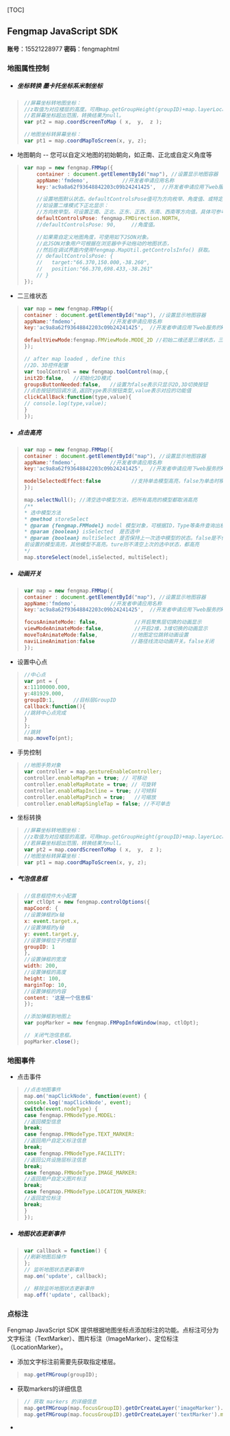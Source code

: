 [TOC]
## Fengmap JavaScript SDK

**账号**：15521228977       **密码**：fengmaphtml



### 地图属性控制

- ##### 坐标转换      **墨卡托坐标系米制坐标**

> ```js
> //屏幕坐标转地图坐标：
> //z取值为对应楼层的高度。可用map.getGroupHeight(groupID)+map.layerLocalHeight获取。
> //若屏幕坐标超出范围，转换结果为null。
> var pt2 = map.coordScreenToMap ( x,  y,  z );
>
> //地图坐标转屏幕坐标：
> var pt1 = map.coordMapToScreen(x, y, z);
> ```

- 地图朝向  -- 您可以自定义地图的初始朝向，如正南、正北或自定义角度等
> ```js
> var map = new fengmap.FMMap({
>     container : document.getElementById("map"), //设置显示地图容器
>     appName:'fmdemo',           //开发者申请应用名称
>     key:'ac9a8a62f93648842203c09b24241425',  //开发者申请应用下web服务的key
>
>     //设置地图默认状态。defaultControlsPose值可为方向枚举、角度值、或特定角度的Json对象的任意一种。
>     //如设置二维模式下正北显示：
>     //方向枚举型。可设置正南、正北、正东、正西、东南、西南等方向值。具体可参考fengmap.ControlsPoseEnum类。
>     defaultControlsPose: fengmap.FMDirection.NORTH,
>     //defaultControlsPose: 90,     //角度值。
>
>     //如果需自定义地图角度，可使用如下JSON对象。
>     //此JSON对象用户可根据在浏览器中手动拖动的地图状态，
>     //然后在调试界面内使用fengmap.MapUtil.getControlsInfo() 获取。
>     // defaultControlsPose: {
>     //   target:"66.370,150.000,-38.260",
>     //   position:"66.370,698.433,-38.261"
>     // }
> });
> ```

- 二三维状态
> ```js
> var map = new fengmap.FMMap({
> container : document.getElementById("map"), //设置显示地图容器
> appName:'fmdemo',           //开发者申请应用名称
> key:'ac9a8a62f93648842203c09b24241425',  //开发者申请应用下web服务的key
>
> defaultViewMode:fengmap.FMViewMode.MODE_2D //初始二维还是三维状态，三维状态为MODE_3D
> }); 
> ```
> ```js
> // after map loaded , define this
> //2D、3D控件配置
> var toolControl = new fengmap.toolControl(map,{
> init2D:false,   //初始化2D模式
> groupsButtonNeeded:false,   //设置为false表示只显示2D,3D切换按钮
> //点击按钮的回调方法,返回type表示按钮类型,value表示对应的功能值
> clickCallBack:function(type,value){
> // console.log(type,value);
> }
> });
> ```


- ##### 点击高亮

> ```js
> var map = new fengmap.FMMap({
> container : document.getElementById("map"), //设置显示地图容器
> appName:'fmdemo',           //开发者申请应用名称
> key:'ac9a8a62f93648842203c09b24241425',  //开发者申请应用下web服务的key
>
> modelSelectedEffect:false          //支持单击模型高亮，false为单击时模型不高亮
> });
>
> map.selectNull(); //清空选中模型方法，把所有高亮的模型都取消高亮
> /**
> * 选中模型方法
> * @method storeSelect
> * @param {fengmap.FMModel} model 模型对象，可根据ID，Type等条件查询出模型对象
> * @param {boolean} isSelected  是否选中
> * @param {boolean} multiSelect 是否保持上一次选中模型的状态。false是不保存，即地图中只有当
> 前设置的模型高亮，其他模型不高亮。ture则不清空上次的选中状态，都高亮
> */
> map.storeSelect(model,isSelected, multiSelect);
> ```

- ##### 动画开关

> ```js
> var map = new fengmap.FMMap({
> container : document.getElementById("map"), //设置显示地图容器
> appName:'fmdemo',           //开发者申请应用名称
> key:'ac9a8a62f93648842203c09b24241425',  //开发者申请应用下web服务的key
>
> focusAnimateMode: false,            //开启聚焦层切换的动画显示
> viewModeAnimateMode:false,          //开启2维，3维切换的动画显示
> moveToAnimateMode:false,           //地图定位跳转动画设置
> naviLineAnimation:false            //路径线流动动画开关。false关闭
> });
> ```

- 设置中心点

> ```js
> //中心点
> var pnt = {
> x:11100000.000,
> y:481929.000,
> groupID:1,      //目标层GroupID
> callback:function(){
> //跳转中心点完成
> }
> };
> //跳转
> map.moveTo(pnt);
> ```

- 手势控制

> ```js
> //地图手势对象
> var controller = map.gestureEnableController;
> controller.enableMapPan = true; // 可移动
> controller.enableMapRotate = true; // 可旋转
> controller.enableMapIncline = true; //可倾斜
> controller.enableMapPinch = true;   //可缩放
> controller.enableMapSingleTap = false; //不可单击
> ```

- 坐标转换

> ````js
> //屏幕坐标转地图坐标：
> //z取值为对应楼层的高度。可用map.getGroupHeight(groupID)+map.layerLocalHeight获取。
> //若屏幕坐标超出范围，转换结果为null。
> var pt2 = map.coordScreenToMap ( x,  y,  z );
> //地图坐标转屏幕坐标：
> var pt1 = map.coordMapToScreen(x, y, z);
> ````

- ##### 气泡信息框

> ```js
> //信息框控件大小配置
> var ctlOpt = new fengmap.controlOptions({
> mapCoord: {
> //设置弹框的x轴
> x: event.target.x,
> //设置弹框的y轴
> y: event.target.y,
> //设置弹框位于的楼层
> groupID: 1 
> },
> //设置弹框的宽度
> width: 200,
> //设置弹框的高度
> height: 100,
> marginTop: 10,
> //设置弹框的内容
> content: '这是一个信息框' 
> });
>
> //添加弹框到地图上
> var popMarker = new fengmap.FMPopInfoWindow(map, ctlOpt);
>
> // 关闭气泡信息框。
> popMarker.close();
> ```
>

### 地图事件

- 点击事件
> ```js
> //点击地图事件
> map.on('mapClickNode', function(event) {
> console.log('mapClickNode', event);
> switch(event.nodeType) {
> case fengmap.FMNodeType.MODEL:
> //返回模型信息
> break;
> case fengmap.FMNodeType.TEXT_MARKER:
> //返回用户自定义标注信息
> break;
> case fengmap.FMNodeType.FACILITY:
> //返回公共设施层标注信息
> break;
> case fengmap.FMNodeType.IMAGE_MARKER:
> //返回用户自定义图片标注
> break;
> case fengmap.FMNodeType.LOCATION_MARKER:
> //返回定位标注
> break;
> }
> });
> ```

- ##### 地图状态更新事件

> ```js
> var callback = function() {
> //刷新地图后操作
> };
> // 监听地图状态更新事件
> map.on('update', callback);
>
> // 移除监听地图状态更新事件
> map.off('update', callback);
> ```

  ### 点标注

  ​Fengmap JavaScript SDK 提供根据地图坐标点添加标注的功能。点标注可分为文字标注（TextMarker）、图片标注（ImageMarker）、定位标注（LocationMarker）。

- 添加文字标注前需要先获取指定楼层。

> ```js
> map.getFMGroup(groupID);
> ```

- 获取markers的详细信息

> ```js
> // 获取 markers 的详细信息
> map.getFMGroup(map.focusGroupID).getOrCreateLayer('imageMarker').markers
> map.getFMGroup(map.focusGroupID).getOrCreateLayer('textMarker').markers
> ```
>

- ​